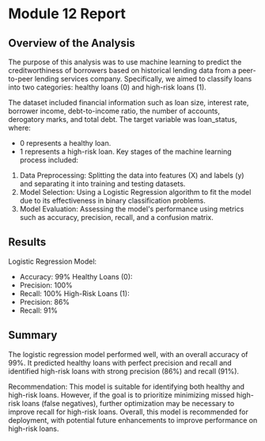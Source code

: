 # Module 12 Report

## Overview of the Analysis

The purpose of this analysis was to use machine learning to predict the creditworthiness of borrowers based on historical lending data from a peer-to-peer lending services company. Specifically, we aimed to classify loans into two categories: healthy loans (0) and high-risk loans (1).

The dataset included financial information such as loan size, interest rate, borrower income, debt-to-income ratio, the number of accounts, derogatory marks, and total debt. The target variable was loan_status, where:

* 0 represents a healthy loan.
* 1 represents a high-risk loan.
Key stages of the machine learning process included:

1. Data Preprocessing: Splitting the data into features (X) and labels (y) and separating it into training and testing datasets.
2. Model Selection: Using a Logistic Regression algorithm to fit the model due to its effectiveness in binary classification problems.
3. Model Evaluation: Assessing the model's performance using metrics such as accuracy, precision, recall, and a confusion matrix.


## Results

Logistic Regression Model:
  * Accuracy: 99%
Healthy Loans (0):
  * Precision: 100%
  * Recall: 100%
High-Risk Loans (1):
  * Precision: 86%
  * Recall: 91%

## Summary

The logistic regression model performed well, with an overall accuracy of 99%. It predicted healthy loans with perfect precision and recall and identified high-risk loans with strong precision (86%) and recall (91%).

Recommendation:
This model is suitable for identifying both healthy and high-risk loans. However, if the goal is to prioritize minimizing missed high-risk loans (false negatives), further optimization may be necessary to improve recall for high-risk loans. Overall, this model is recommended for deployment, with potential future enhancements to improve performance on high-risk loans.
